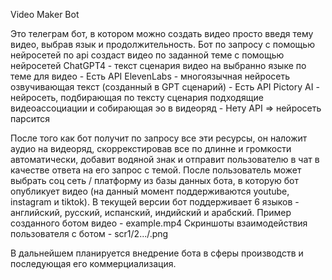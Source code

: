 Video Maker Bot

Это телеграм бот, в котором можно создать видео просто введя тему видео, выбрав язык и продолжительность. Бот по запросу с помощью нейросетей по api создаст видео по заданной теме с помощью нейросетей
ChatGPT4 - текст сценария видео на выбранно языке по теме для видео  -  Есть API
ElevenLabs - многоязычная нейросеть озвучивающая текст (созданный в GPT сценарий)  -  Есть API
Pictory AI - нейросеть, подбирающая по тексту сценария подходящие видеоассоциации и собирающая эо в видеоряд  -  Нету API => нейросеть парсится

После того как бот получит по запросу все эти ресурсы, он наложит аудио на видеоряд, скоррекстировав все по длинне и громкости автоматически, добавит водяной знак и отправит пользователю в чат в качестве ответа на его запрос с темой.
После пользователь может выбрать соц сеть / платформу из базы данных бота, в которую бот опубликует видео (на данный момент поддерживаются youtube, instagram и tiktok).
В текущей версии бот поддерживает 6 языков - английский, русский, испанский, индийский и арабский.
Пример созданного ботом видео - example.mp4
Скриншоты взаимодействия пользователя с ботом - scr1/2.../.png

В дальнейшем планируется внедрение бота в сферы производств и последующая его коммерциализация.
